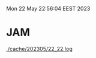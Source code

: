 Mon 22 May 22:56:04 EEST 2023
# JAM
<a href='./cache/202305/22_22.log'>./cache/202305/22_22.log</a>
